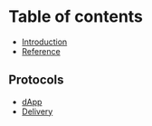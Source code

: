 # Table of contents

* [Introduction](README.md)
* [Reference](reference.md)

## Protocols

* [dApp](protocols/dapp.md)
* [Delivery](protocols/delivery.md)
